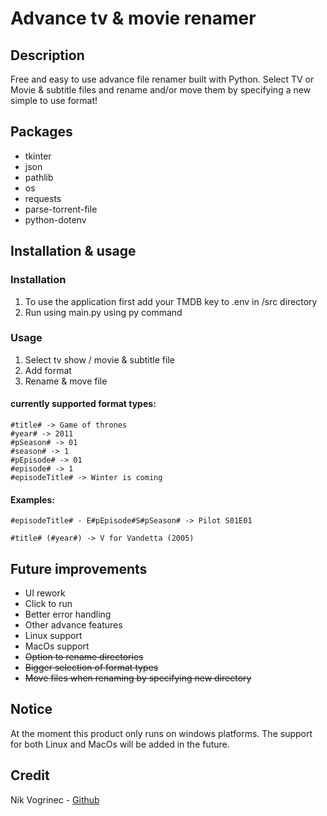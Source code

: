 # Advance tv & movie renamer

## Description

Free and easy to use advance file renamer built with Python. Select TV or Movie & subtitle files and rename and/or move them by specifying a new simple to use format!

## Packages

-   tkinter
-   json
-   pathlib
-   os
-   requests
-   parse-torrent-file
-   python-dotenv

## Installation & usage

### Installation

1. To use the application first add your TMDB key to .env in /src directory
2. Run using main.py using py command

### Usage

1. Select tv show / movie & subtitle file
2. Add format
3. Rename & move file

#### currently supported format types:

```
#title# -> Game of thrones
#year# -> 2011
#pSeason# -> 01
#season# -> 1
#pEpisode# -> 01
#episode# -> 1
#episodeTitle# -> Winter is coming
```

#### Examples:

```
#episodeTitle# - E#pEpisode#S#pSeason# -> Pilot S01E01
```

```
#title# (#year#) -> V for Vandetta (2005)
```

## Future improvements

-   UI rework
-   Click to run
-   Better error handling
-   Other advance features
-   Linux support
-   MacOs support
-   <s>Option to rename directories</s>
-   <s>Bigger selection of format types</s>
-   <s>Move files when renaming by specifying new directory</s>

## Notice
At the moment this product only runs on windows platforms. The support for both Linux and MacOs will be added in the future.

## Credit
Nik Vogrinec - [Github](https://github.com/nikvogri)
